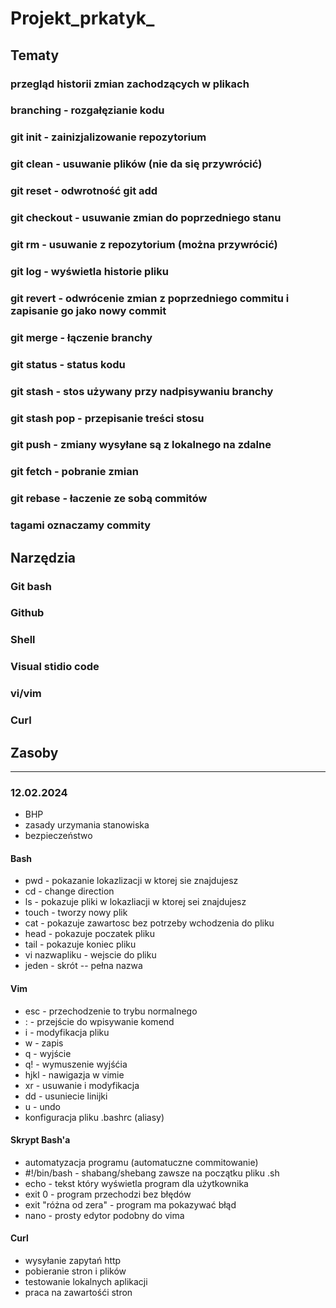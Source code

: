# Projekt_prkatyk_
## Tematy

### przegląd historii zmian zachodzących w plikach  
### branching - rozgałęzianie kodu
### git init - zainizjalizowanie repozytorium    
### git clean - usuwanie plików (nie da się przywrócić)
### git reset - odwrotność git add
### git checkout - usuwanie zmian do poprzedniego stanu
### git rm - usuwanie z repozytorium (można przywrócić)
### git log - wyświetla historie pliku
### git revert - odwrócenie zmian  z poprzedniego commitu i zapisanie go jako nowy commit
### git merge - łączenie branchy
### git status - status kodu
### git stash - stos używany przy nadpisywaniu branchy
### git stash pop - przepisanie treści stosu
### git push - zmiany wysyłane są z lokalnego na zdalne
### git fetch - pobranie zmian
### git rebase - łaczenie ze sobą commitów
### tagami oznaczamy commity

## Narzędzia

### Git bash
### Github
### Shell
### Visual stidio code
### vi/vim
### Curl


## Zasoby
--------------
### 12.02.2024
- BHP
- zasady urzymania stanowiska
- bezpieczeństwo 

#### Bash

- pwd - pokazanie lokazlizacji w ktorej sie znajdujesz
- cd - change direction
- ls - pokazuje pliki w lokazliacji w ktorej sei znajdujesz
- touch - tworzy nowy plik 
- cat - pokazuje zawartosc bez potrzeby wchodzenia do pliku
- head - pokazuje poczatek pliku
- tail - pokazuje koniec pliku
- vi nazwapliku - wejscie do pliku
- jeden - skrót -- pełna nazwa

#### Vim
- esc - przechodzenie to trybu normalnego
- : - przejście do wpisywanie komend
- i - modyfikacja pliku
- w - zapis
- q - wyjście
- q! - wymuszenie wyjśćia
- hjkl - nawigazja w vimie
- xr - usuwanie i modyfikacja 
- dd - usuniecie linijki
- u - undo
- konfiguracja pliku .bashrc (aliasy)

#### Skrypt Bash'a
- automatyzacja programu (automatuczne commitowanie)
- #!/bin/bash - shabang/shebang zawsze na początku pliku .sh
- echo - tekst który wyświetla program dla użytkownika
- exit 0 - program przechodzi bez błędów
- exit "różna od zera" - program ma pokazywać błąd
- nano - prosty edytor podobny do vima

#### Curl
- wysyłanie zapytań http 
- pobieranie stron i plików
- testowanie lokalnych aplikacji
- praca na zawartośći stron